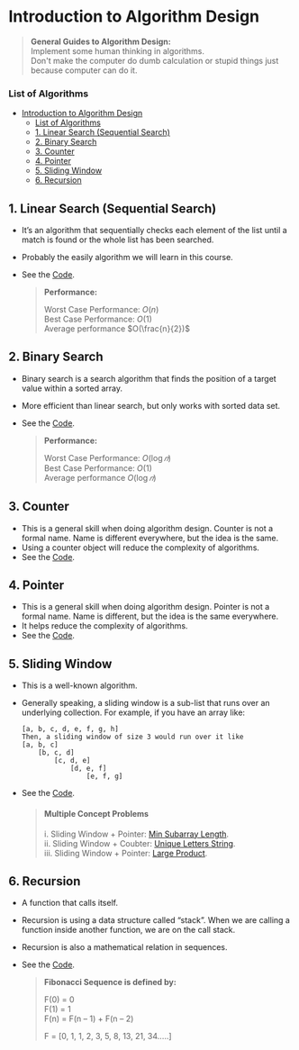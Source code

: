 # Introduction to Algorithm Design

> **General Guides to Algorithm Design:**  
> Implement some human thinking in algorithms.  
> Don't make the computer do dumb calculation or stupid things just because computer can do it.

### List of Algorithms

- [Introduction to Algorithm Design](#introduction-to-algorithm-design)
    - [List of Algorithms](#list-of-algorithms)
  - [1. Linear Search (Sequential Search)](#1-linear-search-sequential-search)
  - [2. Binary Search](#2-binary-search)
  - [3. Counter](#3-counter)
  - [4. Pointer](#4-pointer)
  - [5. Sliding Window](#5-sliding-window)
  - [6. Recursion](#6-recursion)

## 1. Linear Search (Sequential Search)

- It’s an algorithm that sequentially checks each element of the list until a match is found or the whole list has been searched.
- Probably the easily algorithm we will learn in this course.
- See the [Code](/Introduction%20to%20Algorithm%20Design/1_Linear%20Search/app.js).

  > **Performance:**
  >
  > Worst Case Performance: $O(n)$  
  > Best Case Performance: $O(1)$  
  > Average performance $O(\frac{n}{2})$

## 2. Binary Search

- Binary search is a search algorithm that finds the position of a target value within a sorted array.
- More efficient than linear search, but only works with sorted data set.
- See the [Code](/Introduction%20to%20Algorithm%20Design/2_Binary%20Search/app.js).

  > **Performance:**
  >
  > Worst Case Performance: $O(\log ⁡𝑛)$  
  > Best Case Performance: $O(1)$  
  > Average performance $O(\log ⁡𝑛)$

## 3. Counter

- This is a general skill when doing algorithm design. Counter is not a formal name. Name is different everywhere, but the idea is the same.
- Using a counter object will reduce the complexity of algorithms.
- See the [Code](/Introduction%20to%20Algorithm%20Design/3_Counter).

## 4. Pointer

- This is a general skill when doing algorithm design. Pointer is not a formal name. Name is different, but the idea is the same everywhere.
- It helps reduce the complexity of algorithms.
- See the [Code](/Introduction%20to%20Algorithm%20Design/4_Pointer).

## 5. Sliding Window

- This is a well-known algorithm.
- Generally speaking, a sliding window is a sub-list that runs over an underlying collection. For example, if you have an array like:

  ```
  [a, b, c, d, e, f, g, h]
  Then, a sliding window of size 3 would run over it like
  [a, b, c]
      [b, c, d]
          [c, d, e]
              [d, e, f]
                  [e, f, g]
  ```

- See the [Code](/Introduction%20to%20Algorithm%20Design/5_Sliding%20Window/app.js).
  > #### Multiple Concept Problems
  >
  > i. Sliding Window + Pointer: [Min Subarray Length](/Introduction%20to%20Algorithm%20Design/minSubArray.js).  
  > ii. Sliding Window + Coubter: [Unique Letters String](/Introduction%20to%20Algorithm%20Design/uniqueLettersString.js).  
  > iii. Sliding Window + Pointer: [Large Product](/Introduction%20to%20Algorithm%20Design/largeProduct.js).

## 6. Recursion

- A function that calls itself.
- Recursion is using a data structure called “stack”. When we are calling a function inside another function, we are on the call stack.
- Recursion is also a mathematical relation in sequences.
- See the [Code](/Introduction%20to%20Algorithm%20Design/6_Recursion).

  > **Fibonacci Sequence is defined by:**
  >
  > F(0) = 0  
  > F(1) = 1  
  > F(n) = F(n – 1) + F(n – 2)
  >
  > F = [0, 1, 1, 2, 3, 5, 8, 13, 21, 34.....]

